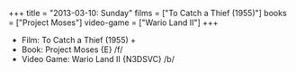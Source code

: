 +++
title = "2013-03-10: Sunday"
films = ["To Catch a Thief (1955)"]
books = ["Project Moses"]
video-game = ["Wario Land II"]
+++


* Film: To Catch a Thief (1955) +
* Book: Project Moses {E} /f/
* Video Game: Wario Land II {N3DSVC} /b/

